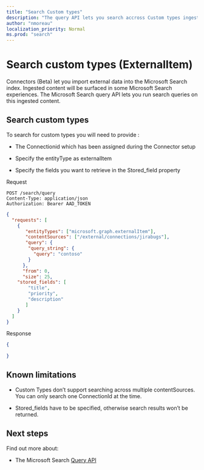 ```yaml
---
title: "Search Custom types"
description: "The query API lets you search accross Custom types ingested via the Connectors Indexing API."
author: "nmoreau"
localization_priority: Normal
ms.prod: "search"
---
```


# Search custom types (ExternalItem)
Connectors (Beta) let you import external data into the Microsoft Search index. Ingested content will be surfaced in some Microsoft Search experiences. The Microsoft Search query API lets you run search queries on this ingested content.

## Search custom types

To search for custom types you will need to provide :

- The Connectionid which has been assigned during the Connector setup

- Specify the entityType as externalItem

- Specify the fields you want to retrieve in the Stored_field property

Request  

```HTTP
POST /search/query
Content-Type: application/json
Authorization: Bearer AAD_TOKEN
```

```Json
{
  "requests": [
    {
       "entityTypes": ["microsoft.graph.externalItem"],
       "contentSources": ["/external/connections/jirabugs"],
       "query": {
        "query_string": {
          "query": "contoso"
        }
      },
      "from": 0,
      "size": 25,
    "stored_fields": [
        "title",
        "priority",
        "description"
       ]
    }
  ]
}
```

Response
<!---TODO nmoreau team Include one example of externalItem response.--> 
```Json
{
  
}

```

## Known limitations

- Custom Types don’t support searching across multiple contentSources. You can only search one ConnectionId at the time.

- Stored_fields have to be specified, otherwise search results won’t be returned.

## Next steps

Find out more about:

- The Microsoft Search [Query API](../api-reference/beta/api/search-query.md)
